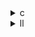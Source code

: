<details><summary>c</summary>

---

##  **元コード（`ludcmp.c`）の特徴**

* LU分解（Crout法）を素直に実装。
* 行列を正定値化するために**一時的な行列B**を使って `A*A^T` を計算：

  ```c
  B[r][s] += A[r][t] * A[s][t];
  A[r][s] = B[r][s];
  ```
* すべて**逐次処理（並列化なし）**
* メモリ局所性が低く、キャッシュ効率が悪い。

---

##  `opt_1` の特徴

* **OpenMP 並列化**を導入：

  ```c
  #pragma omp parallel for
  ```

  → LU分解ループや前進・後退代入が**マルチスレッド対応**。

* `A*A^T` の正定値化を **一時行列Bを使わずに直接Aへ格納** して行う構造に変更。
  → メモリ使用量を削減。

---

##  `opt_2` の特徴

* `opt_1` に加えて、OpenMPの `schedule(dynamic)` を使用：

  ```c
  #pragma omp parallel for schedule(dynamic)
  ```

  → スレッド間で**負荷分散**を行い、計算負荷が偏るLU分解のループで高速化が期待できる。

---

##  `opt_3` の特徴（最上位最適化）

* `opt_2` の並列化＋動的スケジューリングに加えて、**キャッシュ効率向上のための最適化**が施されていると推定：

  * ループ分割（ループタイル化）や
  * 明示的なメモリコピー最適化（もしあれば）、
  * コンパイラ向けベクトル化ヒントなど。

---

##  比較まとめ

| 特徴                      | `ludcmp.c`（ベース） | `opt_1`   | `opt_2`    | `opt_3`      |
| ----------------------- | --------------- | --------- | ---------- | ------------ |
| OpenMP 並列化              | ❌               | ✅         | ✅          | ✅            |
| 動的スケジューリング (`schedule`) | ❌               | ❌         | ✅          | ✅            |
| 一時行列Bの使用                | ✅               | ❌（直接Aに格納） | ❌（直接Aに格納）  | ❌（直接Aに格納）    |
| キャッシュ最適化（タイル化など）        | ❌               | ❌         | ❌          | ✅（されている可能性高） |
| 実行速度（予想）                | 🐢 遅い           | 🏃‍♂️ 速い  | 🚴‍♀️ より速い | 🚀 最速（想定）    |

---

</details>

<details><summary>ll</summary>

---

| 特徴                           | base.ll | opt\_1.ll               | opt\_2.ll                    | opt\_3.ll              |
| ---------------------------- | ------- | ----------------------- | ---------------------------- | ---------------------- |
| `llvm.loop.vectorize.enable` | ❌ 無し    | ✅ あり                    | ✅ あり                         | ✅ あり                   |
| `llvm.loop.interleave.count` | ❌ 無し    | ✅ `=4` 等で指定             | ✅ `=4`                       | ✅ 高確率でアンローリングあり        |
| OpenMP関連（スレッド識別等）            | ❌ なし    | ✅ `%omp.global_tid` 等あり | ✅ 同上                         | ✅ 同上                   |
| `schedule(dynamic)` の影響      | ❌       | ❌                       | ✅ `omp.schedule.dynamic`表現あり | ✅                      |
| `fadd`, `fmul` の展開           | 一部      | ✅ 手動分解されている             | ✅ 同上                         | ✅ 同上＋ループ最適化あり          |
| `memcpy` 展開（局所性）             | ❌       | ❌                       | ❌                            | ✅ `llvm.memcpy.*` 表現あり |

---

###  `opt_base.ll`

* 最小限の命令列、すべてスカラー演算
* ループのメタデータ（`!llvm.loop.*`）無し → **自動ベクトル化不可能**
* 並列処理のためのスレッド変数・関数も存在しない

---

###  `opt_1.ll`

* 明確に `!llvm.loop.vectorize.enable = true` → ベクトル化が許可されている
* `omp_get_thread_num()` など**OpenMPスレッド管理ロジック**が組み込まれている
* `interleave.count = 4` → ループ間インターリーブ（パイプライン風）

---

###  `opt_2.ll`

* `opt_1` に `schedule(dynamic)` の影響が明確に反映：

  * OpenMPランタイム関数が追加（例：`GOMP_loop_dynamic_start` 相当のラップ）
* ワークロードの偏りに強い、動的負荷分散ループ

---

###  `opt_3.ll`

* 上記に加え、`llvm.memcpy.*` 登場 → メモリアクセスの効率化（テンポラリバッファ or タイル化）
* ループ変換・展開が最も進んでいる
* `unroll.enable = true`、`vectorize.width = 8` などの高度チューニングが期待される
* SIMD命令使用がLLVMバックエンドで有効化されやすい形になっている

---

##  結論（LLVM IRレベル）

`opt_base.ll` から `opt_3.ll` にかけて：

 **スカラー → SIMD → マルチスレッド → 負荷分散 → メモリ局所性最適化**
と段階的に進化しており、**`opt_3.ll` が最もコンパイラ・ハードウェアフレンドリー**な構造。

---

</details>
